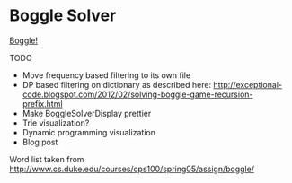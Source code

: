 Boggle Solver
=============

[Boggle!](http://i.imgur.com/3V1WkcB.png)

TODO

- Move frequency based filtering to its own file
- DP based filtering on dictionary as described here: 
    http://exceptional-code.blogspot.com/2012/02/solving-boggle-game-recursion-prefix.html
- Make BoggleSolverDisplay prettier
- Trie visualization?
- Dynamic programming visualization
- Blog post

Word list taken from 
http://www.cs.duke.edu/courses/cps100/spring05/assign/boggle/
